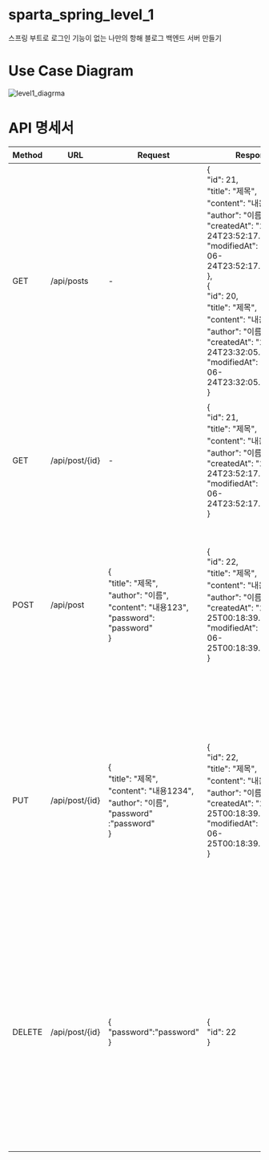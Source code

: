# sparta_spring_level_1

스프링 부트로 로그인 기능이 없는 나만의 항해 블로그 백엔드 서버 만들기

# Use Case Diagram
![level1_diagrma](https://github.com/Eulga/sparta_spring_level_1/assets/63146118/9bebee43-0041-444c-9964-adda5ca143b0)


# API 명세서

| Method | URL            | Request                                                                                                 | Response                                                                                                                                                                                                                                                                                                                                                                | 설명                                                                                                                                                                            |
|--------|----------------|---------------------------------------------------------------------------------------------------------|-------------------------------------------------------------------------------------------------------------------------------------------------------------------------------------------------------------------------------------------------------------------------------------------------------------------------------------------------------------------------|---------------------------------------------------------------------------------------------------------------------------------------------------------------------------------|
| GET    | /api/posts     | -                                                                                                       | {<br>"id": 21,<br>"title": "제목",<br>"content": "내용123",<br>"author": "이름",<br>"createdAt": "2023-06-24T23:52:17.917439",<br>"modifiedAt": "2023-06-24T23:52:17.917439"<br>},<br>{<br>"id": 20,<br>"title": "제목",<br>"content": "내용123",<br>"author": "이름",<br>"createdAt": "2023-06-24T23:32:05.398892",<br>"modifiedAt": "2023-06-24T23:32:05.398892"<br>} | 게시글 전체 조회: 최근 게시글 순으로 정렬하여 반환 됩니다.                                                                                                                      |
| GET    | /api/post/{id} | -                                                                                                       | {<br>"id": 21,<br>"title": "제목",<br>"content": "내용123",<br>"author": "이름",<br>"createdAt": "2023-06-24T23:52:17.917439",<br>"modifiedAt": "2023-06-24T23:52:17.917439"<br>}                                                                                                                                                                                       | 게시글 지정 조회: URL에 id값을 담아 요청하면 해당 id값을 가진 게시글 정보를 반환합니다.                                                                                         |
| POST   | /api/post      | {<br>"title": "제목",<br>"author": "이름",<br>"content": "내용123",<br>"password": "password"<br>}      | {<br>"id": 22,<br>"title": "제목",<br>"content": "내용123",<br>"author": "이름",<br>"createdAt": "2023-06-25T00:18:39.1543162",<br>"modifiedAt": "2023-06-25T00:18:39.1543162"<br>}                                                                                                                                                                                     | 게시글 저장: title, content, author, password 를 담은 데이터셋과 함께 요청하면 저장 후 성공하면 해당 게시글 정보를 반환합니다.                                                  |
| PUT    | /api/post/{id} | {<br>"title": "제목",<br>"content": "내용1234",<br>"author": "이름",<br>"password" :"password"<br>}<br> | {<br>"id": 22,<br>"title": "제목",<br>"content": "내용1234",<br>"author": "이름",<br>"createdAt": "2023-06-25T00:18:39.1543162",<br>"modifiedAt": "2023-06-25T00:18:39.1543162"<br>}                                                                                                                                                                                    | 게시글 수정: title, content, author, password 를 담은 데이터셋과 URL에 id값을 담아 요청하면 해당 id값을 조회후 있다면 content를 수정 후 성공하면 해당 게시글 정보를 반환합니다. |
| DELETE | /api/post/{id} | {<br>"password":"password"<br>}                                                                         | {<br>"id": 22<br>}                                                                                                                                                                                                                                                                                                                                                      | 게시글 삭제 : password 정보를 form-data에 담고 URL에 id 값을 담아 요청하면 해당 id값을 가진 게시글을 삭제한다.<br>(주의) JSON body엔 담기지 않는다 data에 담아 보내야 한다.      |
